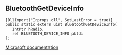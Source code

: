 ## BluetoothGetDeviceInfo

```
[DllImport("Irprops.dll", SetLastError = true)]
public static extern uint BluetoothGetDeviceInfo(
   IntPtr hRadio,
   ref BLUETOOTH_DEVICE_INFO pbtdi
);
```

[Microsoft documentation](https://docs.microsoft.com/en-us/windows/win32/api/bluetoothapis/nf-bluetoothapis-bluetoothgetdeviceinfo)

